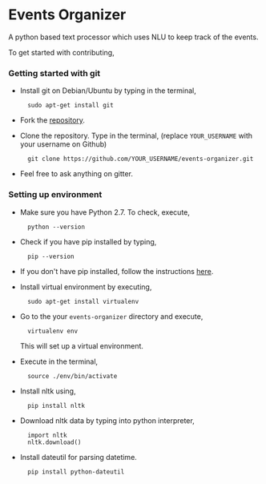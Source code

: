 Events Organizer
===

A python based text processor which uses NLU to keep track of the events.

To get started with contributing,

### Getting started with git

* Install git on Debian/Ubuntu by typing in the terminal,
		
		sudo apt-get install git

* Fork the [repository](https://github.com/ccanonguy/events-organizer.git).

* Clone the repository. Type in the terminal, (replace `YOUR_USERNAME` with your username on Github)
	
		git clone https://github.com/YOUR_USERNAME/events-organizer.git

* Feel free to ask anything on gitter.


### Setting up environment

* Make sure you have Python 2.7. To check, execute,
		
		python --version

* Check if you have pip installed by typing,
		
		pip --version

* If you don't have pip installed, follow the instructions [here](https://pip.pypa.io/en/latest/installing/).

* Install virtual environment by executing,

		sudo apt-get install virtualenv

* Go to the your `events-organizer` directory and execute,
		
		virtualenv env

	This will set up a virtual environment.

* Execute in the terminal,
		
		source ./env/bin/activate

* Install nltk using,

		pip install nltk
		
* Download nltk data by typing into python interpreter,

		import nltk
		nltk.download()
		
* Install dateutil for parsing datetime.

		pip install python-dateutil
